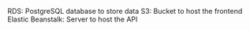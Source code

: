 RDS: PostgreSQL database to store data
S3: Bucket to host the frontend
Elastic Beanstalk: Server to host the API